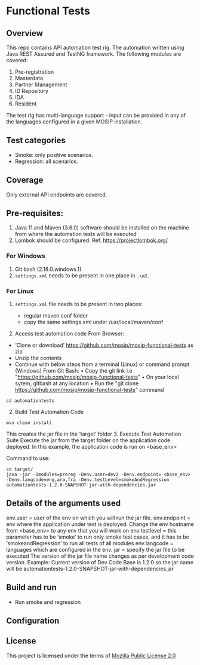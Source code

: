 # Functional Tests

## Overview
This repo contains API automation test rig. The automation written using Java REST Assured and TestNG framework. The following modules are covered:
1. Pre-registration
1. Masterdata
1. Partner Management
1. ID Repository
1. IDA 
1. Resident

The test rig has multi-language support - input can be provided in any of the languages configured in a given MOSIP installation. 

## Test categories
*  Smoke: only positive scenarios.
*  Regression: all scenarios. 

## Coverage
Only external API endpoints are covered. 

## Pre-requisites:
1.	Java 11 and Maven (3.6.0) software should be installed on the machine from where the automation tests will be executed
2.	Lombok should be configured. Ref. https://projectlombok.org/
  
### For Windows
1.	Git bash (2.18.0.windows.1)
2.	`settings.xml` needs to be present in one place in `.\m2`.
  
### For Linux
1. `settings.xml` file needs to be present in two places:
    * regular maven conf folder
    * copy the same settings.xml under /usr/local/maven/conf

1. Access test automation code
From Browser:
  *	‘Clone or download’ https://github.com/mosip/mosip-functional-tests as zip
  *  Unzip the contents
  *	 Continue with below steps from a terminal (Linux) or command prompt (Windows)
From Git Bash:
  •	Copy the git link i.e "https://github.com/mosip/mosip-functional-tests"
  •	On your local sytem, gitbash at any location
  •	Run the "git clone https://github.com/mosip/mosip-functional-tests" command

```
cd automationtests
```

2. Build Test Automation Code

```
mvn clean install  
```
This creates the jar file in the ‘target’ folder
3. Execute Test Automation Suite
    Execute the jar from the target folder on the application code deployed. In this example, the application code is run on <base_env>
  
Command to use:
```
cd target/
java -jar -Dmodules=prereg -Denv.user=dev2 -Denv.endpoint= <base_env> -Denv.langcode=eng,ara,fra -Denv.testLevel=smokeAndRegression automationtests-1.2.0-SNAPSHOT-jar-with-dependencies.jar
```
## Details of the arguments used
env.user = user of the env on which you will run the jar file. 
env.endpoint = env where the application under test is deployed. Change the env hostname from <base_env> to any env that you will work on
env.testlevel = this parameter has to be ‘smoke’ to run only smoke test cases, and it has to be ‘smokeandRegression’ to run all tests of all modules
env.langcode = languages which are configured in the env.
jar = specify the jar file to be executed
The version of the jar file name changes as per development code version.
Example: Current version of Dev Code Base is 1.2.0 so the jar name will be automationtests-1.2.0-SNAPSHOT-jar-with-dependencies.jar

## Build and run

* Run smoke and regression

## Configuration

## License
This project is licensed under the terms of [Mozilla Public License 2.0](https://github.com/mosip/mosip-platform/blob/master/LICENSE)
